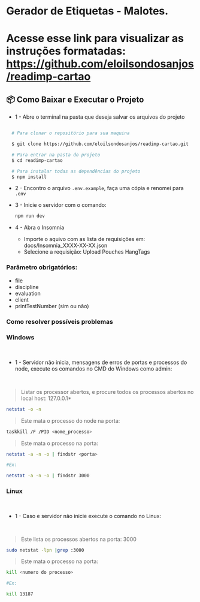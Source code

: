 # Gerador de Etiquetas - Malotes.

# Acesse esse link para visualizar as instruções formatadas: https://github.com/eloilsondosanjos/readimp-cartao

## 📦 Como Baixar e Executar o Projeto
- 1 - Abre o terminal na pasta que deseja salvar os arquivos do projeto

```bash

  # Para clonar o repositório para sua maquina

  $ git clone https://github.com/eloilsondosanjos/readimp-cartao.git

  # Para entrar na pasta do projeto
  $ cd readimp-cartao

  # Para instalar todas as dependências do projeto
  $ npm install

```
- 2 - Encontro o arquivo `.env.example`, faça uma cópia e renomei para `.env`

- 3 - Inicie o servidor com o comando:

  ```bash 
  npm run dev
  ```

- 4 - Abra o Insomnia 
  - Importe o aquivo com as lista de requisições em: docs/Insomnia_XXXX-XX-XX.json 
  - Selecione a requisição: Upload Pouches HangTags

### Parâmetro obrigatórios:

- file
- discipline
- evaluation
- client
- printTestNumber (sim ou não)

### Como resolver possíveis problemas

### Windows

<br>

- 1 - Servidor não inicia, mensagens de erros de portas e processos do node, execute os comandos no CMD do Windows como admin:
<br>

  > Listar os processor abertos, e procure todos os processos abertos no local host: 127.0.0.1*

  ```bash
  netstat -o -n
  ```

  > Este mata o processo do node na porta:

  ```bash
  taskkill /F /PID <nome_processo>
  ```

  > Este mata o processo na porta:

  ```bash
  netstat -a -n -o | findstr <porta>
  ```

  ```bash
  #Ex: 

  netstat -a -n -o | findstr 3000
  ```

### Linux
<br>

- 1 - Caso e servidor não inicie execute o comando no Linux:
<br>

  > Este lista os processos abertos na porta: 3000

  ```bash
  sudo netstat -lpn |grep :3000
  ```

  > Este mata o processo na porta:

  ```bash
  kill <numero do processo>
  ```

  ```bash
  #Ex: 

  kill 13187
  ```
